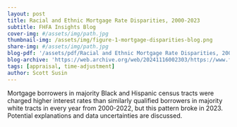 ```yaml
---
layout: post
title: Racial and Ethnic Mortgage Rate Disparities, 2000-2023
subtitle: FHFA Insights Blog
cover-img: #/assets/img/path.jpg
thumbnail-img: /assets/img/figure-1-mortgage-disparities-blog.png
share-img: #/assets/img/path.jpg
blog-pdf: '/assets/pdf/Racial and Ethnic Mortgage Rate Disparities, 2000-2023 - FHFA.pdf'
blog-archive: 'https://web.archive.org/web/20241116002303/https://www.fhfa.gov/blog/fhfa-insights/racial-and-ethnic-mortgage-rate-disparities-2000-2023'
tags: [appraisal, time-adjustment]
author: Scott Susin
---
```


Mortgage borrowers in majority Black and Hispanic census tracts were charged higher interest rates than similarly 
qualified borrowers in majority white tracts in every year from 2000-2022, but this pattern broke in 2023.  
Potential explanations and data uncertainties are discussed.
